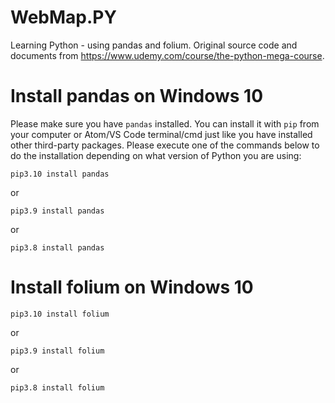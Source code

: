 # WebMap.PY
Learning Python - using pandas and folium. Original source code and documents from https://www.udemy.com/course/the-python-mega-course.



# Install pandas on Windows 10

Please make sure you have `pandas` installed. You can install it with `pip` from your computer or Atom/VS Code terminal/cmd just like you have installed other third-party packages. Please execute one of the commands below to do the installation depending on what version of Python you are using:

```
pip3.10 install pandas
```

or

```
pip3.9 install pandas
```

or

```
pip3.8 install pandas
```



# Install folium on Windows 10

```
pip3.10 install folium
```

or

```
pip3.9 install folium
```

or

```
pip3.8 install folium
```

# 
